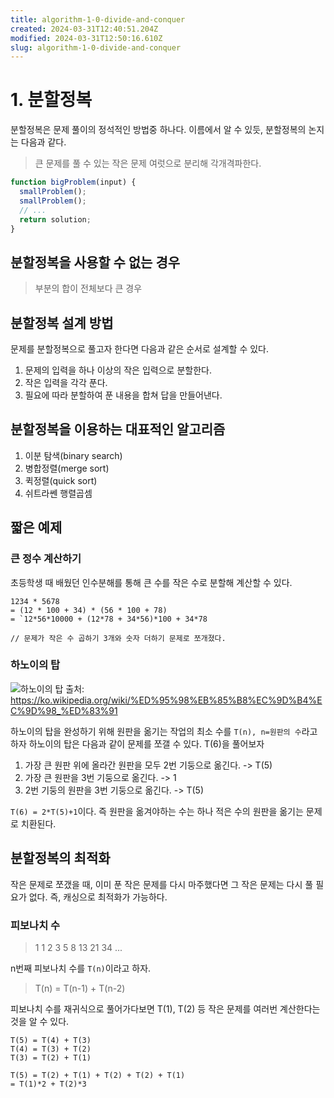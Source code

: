 ```yaml
---
title: algorithm-1-0-divide-and-conquer
created: 2024-03-31T12:40:51.204Z
modified: 2024-03-31T12:50:16.610Z
slug: algorithm-1-0-divide-and-conquer
---
```



# 1. 분할정복

분할정복은 문제 풀이의 정석적인 방법중 하나다. 이름에서 알 수 있듯, 분할정복의 논지는 다음과 같다.

> 큰 문제를 풀 수 있는 작은 문제 여럿으로 분리해 각개격파한다.

```ts
function bigProblem(input) {
  smallProblem();
  smallProblem();
  // ...
  return solution;
}
```

## 분할정복을 사용할 수 없는 경우

> 부분의 합이 전체보다 큰 경우

## 분할정복 설계 방법

문제를 분할정복으로 풀고자 한다면 다음과 같은 순서로 설계할 수 있다.

1. 문제의 입력을 하나 이상의 작은 입력으로 분할한다.
2. 작은 입력을 각각 푼다.
3. 필요에 따라 분할하여 푼 내용을 합쳐 답을 만들어낸다.

## 분할정복을 이용하는 대표적인 알고리즘

1. 이분 탐색(binary search)
2. 병합정렬(merge sort)
3. 퀵정렬(quick sort)
4. 쉬트라쎈 행렬곱셈

## 짧은 예제 

### 큰 정수 계산하기

초등학생 때 배웠던 인수분해를 통해 큰 수를 작은 수로 분할해 계산할 수 있다.

```
1234 * 5678 
= (12 * 100 + 34) * (56 * 100 + 78) 
= `12*56*10000 + (12*78 + 34*56)*100 + 34*78

// 문제가 작은 수 곱하기 3개와 숫자 더하기 문제로 쪼개졌다.
```

### 하노이의 탑

![하노이의 탑](./images/image.png)
출처: https://ko.wikipedia.org/wiki/%ED%95%98%EB%85%B8%EC%9D%B4%EC%9D%98_%ED%83%91

하노이의 탑을 완성하기 위해 원판을 옮기는 작업의 최소 수를 `T(n), n=원판의 수`라고 하자
하노이의 탑은 다음과 같이 문제를 쪼갤 수 있다. T(6)을 풀어보자

1. 가장 큰 원판 위에 올라간 원판을 모두 2번 기둥으로 옮긴다. -> T(5)
2. 가장 큰 원판을 3번 기둥으로 옮긴다. -> 1
3. 2번 기둥의 원판을 3번 기둥으로 옮긴다. -> T(5)

`T(6) = 2*T(5)+1`이다.
즉 원판을 옮겨야하는 수는 하나 적은 수의 원판을 옮기는 문제로 치환된다.

## 분할정복의 최적화

작은 문제로 쪼갰을 때, 이미 푼 작은 문제를 다시 마주했다면 그 작은 문제는 다시 풀 필요가 없다. 즉, 캐싱으로 최적화가 가능하다.

### 피보나치 수

> 1 1 2 3 5 8 13 21 34 ...

n번째 피보나치 수를 `T(n)`이라고 하자.

> T(n) = T(n-1) + T(n-2)

피보나치 수를 재귀식으로 풀어가다보면 T(1), T(2) 등 작은 문제를 여러번 계산한다는 것을 알 수 있다.

```
T(5) = T(4) + T(3)
T(4) = T(3) + T(2)
T(3) = T(2) + T(1)

T(5) = T(2) + T(1) + T(2) + T(2) + T(1)
= T(1)*2 + T(2)*3
```
